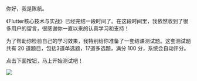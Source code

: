 你好，我是陈航。

《Flutter核心技术与实战》已经完结一段时间了。在这段时间里，我依然收到了很多用户的留言，很感谢你一直以来的认真学习和支持！

为了帮助你检验自己的学习效果，我特别给你准备了一套结课测试题。这套测试题共有 20 道题目，包括3道单选题，17道多选题，满分 100 分，系统会自动评分。

点击下面按钮，马上开始测试吧！

[![](https://static001.geekbang.org/resource/image/28/a4/28d1be62669b4f3cc01c36466bf811a4.png?wh=1142*201)](http://time.geekbang.org/quiz/intro?act_id=181&exam_id=424)